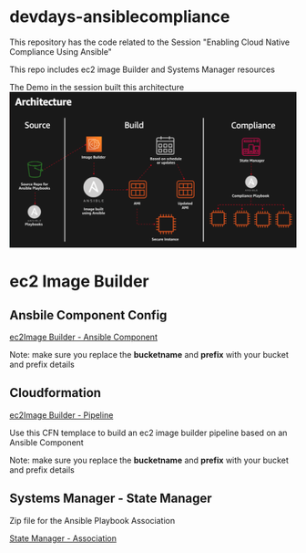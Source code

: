 # devdays-ansiblecompliance
This repository has the code related to the Session "Enabling Cloud Native Compliance Using Ansible"


This repo includes ec2 image Builder and Systems Manager resources


The Demo in the session built this architecture
![](architecture.png)

# ec2 Image Builder

## Ansbile Component Config
[ec2Image Builder - Ansible Component](ec2imagebuilder.yaml)

Note: make sure you replace the **bucketname** and **prefix** with your bucket and prefix details

## Cloudformation
[ec2Image Builder - Pipeline](ec2imagebuilderpipeline.yaml)

Use this CFN templace to build an ec2 image builder pipeline based on an Ansible Component

Note: make sure you replace the **bucketname** and **prefix** with your bucket and prefix details


## Systems Manager - State Manager

Zip file for the Ansible Playbook Association

[State Manager - Association](automation.zip)
